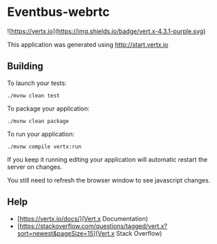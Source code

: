 # Eventbus-webrtc

![https://vertx.io](https://img.shields.io/badge/vert.x-4.3.1-purple.svg)

This application was generated using http://start.vertx.io

## Building

To launch your tests:
```
./mvnw clean test
```

To package your application:
```
./mvnw clean package
```

To run your application:
```
./mvnw compile vertx:run
```

If you keep it running editing your application will automatic restart the server on changes.

You still need to refresh the browser window to see javascript changes.

## Help

* [https://vertx.io/docs/](Vert.x Documentation)
* [https://stackoverflow.com/questions/tagged/vert.x?sort=newest&pageSize=15](Vert.x Stack Overflow)


